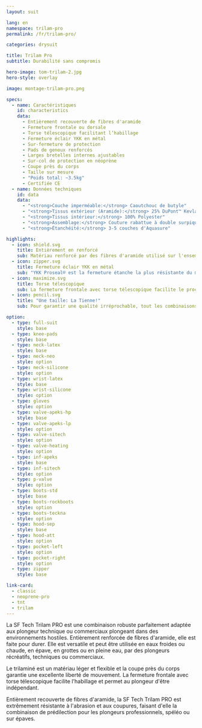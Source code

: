 ```yaml
---
layout: suit

lang: en
namespace: trilam-pro
permalink: /fr/trilam-pro/

categories: drysuit

title: Trilam Pro
subtitle: Durabilité sans compromis

hero-image: tom-trilam-2.jpg
hero-style: overlay

image: montage-trilam-pro.png

specs:
  - name: Caractéristiques
    id: characteristics
    data:
      - Entièrement recouverte de fibres d'aramide
      - Fermeture frontale ou dorsale
      - Torse télescopique facilitant l’habillage
      - Fermeture éclair YKK en métal
      - Sur-fermeture de protection
      - Pads de genoux renforcés
      - Larges bretelles internes ajustables
      - Sur-col de protection en néoprène
      - Coupe près du corps
      - Taille sur mesure
      - "Poids total: ~3.5kg"
      - Certifiée CE
  - name: Données techniques
    id: data
    data:
      - "<strong>Couche imperméable:</strong> Caoutchouc de butyle"
      - "<strong>Tissus extérieur (Aramide):</strong> 25% DuPont™ Kevlar® / 75% Nylon"
      - "<strong>Tissus intérieur:</strong> 100% Polyester"
      - "<strong>Assemblage:</strong> Couture rabattue à double surpiqure"
      - "<strong>Étanchéité:</strong> 3-5 couches d'Aquasure"

highlights:
  - icon: shield.svg
    title: Entièrement en renforcé
    sub: Matériau renforcé par des fibres d'aramide utilisé sur l'ensemble de la combinaison
  - icon: zipper.svg
    title: Fermeture éclair YKK en métal
    sub: "YKK Proseal® est la fermeture étanche la plus résistante du marché"
  - icon: maximize.svg
    title: Torse télescopique
    sub: La fermeture frontale avec torse télescopique facilite le processus d'habillage 
  - icon: pencil.svg
    title: "Une taille: La Tienne!"
    sub: Pour garantir une qualité irréprochable, tout les combinaisons SF Tech sont faites sur mesures, avec ton choix d'options et de couleurs.

option:
  - type: full-suit
    style: base
  - type: knee-pads
    style: base
  - type: neck-latex
    style: base
  - type: neck-neo
    style: option
  - type: neck-silicone
    style: option
  - type: wrist-latex
    style: base
  - type: wrist-silicone
    style: option
  - type: gloves
    style: option
  - type: valve-apeks-hp
    style: base
  - type: valve-apeks-lp
    style: option
  - type: valve-sitech
    style: option
  - type: valve-heating
    style: option
  - type: inf-apeks
    style: base
  - type: inf-sitech
    style: option
  - type: p-valve
    style: option
  - type: boots-std
    style: base
  - type: boots-rockboots
    style: option
  - type: boots-teckna
    style: option
  - type: hood-sep
    style: base
  - type: hood-att
    style: option
  - type: pocket-left
    style: option
  - type: pocket-right
    style: option
  - type: zipper
    style: base

link-card:
  - classic
  - neoprene-pro
  - tnt
  - trilam
---
```

La SF Tech Trilam PRO est une combinaison robuste parfaitement adaptée aux plongeur technique ou commerciaux plongeant dans des environnements hostiles. Entièrement renforcée de fibres d'aramide, elle est faite pour durer. Elle est versatile et peut être utilisée en eaux froides ou chaude, en épave, en grottes ou en pleine eau, par des plongeurs récréatifs, techniques ou commerciaux.

Le trilaminé est un matériau léger et flexible et la coupe près du corps garantie une excellente liberté de mouvement. La fermeture frontale avec torse télescopique facilite l'habillage et permet au plongeur d'être indépendant.

Entièrement recouverte de fibres d'aramide, la SF Tech Trilam PRO est extrêmement résistante à l'abrasion et aux coupures, faisant d'elle la combinaison de prédilection pour les plongeurs professionnels, spéléo ou sur épaves.